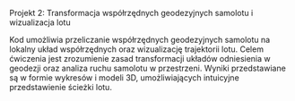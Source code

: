 Projekt 2: Transformacja współrzędnych geodezyjnych samolotu i wizualizacja lotu

Kod umożliwia przeliczanie współrzędnych geodezyjnych samolotu na lokalny układ współrzędnych oraz wizualizację trajektorii lotu. Celem ćwiczenia jest zrozumienie zasad transformacji układów odniesienia w geodezji oraz analiza ruchu samolotu w przestrzeni. Wyniki przedstawiane są w formie wykresów i modeli 3D, umożliwiających intuicyjne przedstawienie ścieżki lotu.







